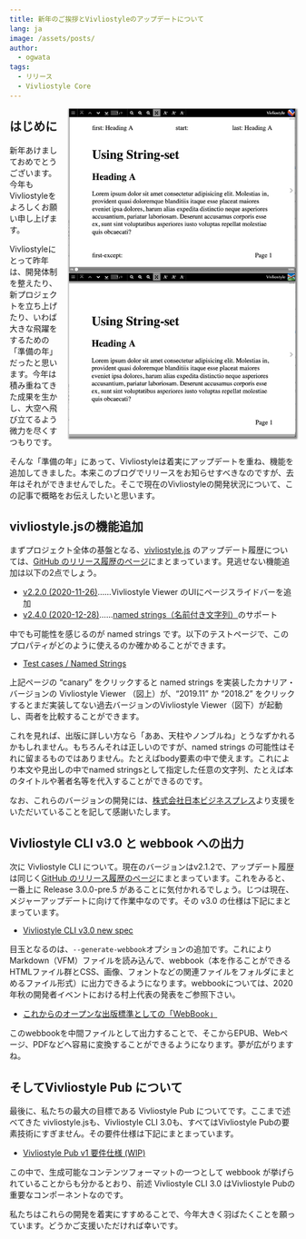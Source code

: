 ```yaml
---
title: 新年のご挨拶とVivliostyleのアップデートについて
lang: ja
image: /assets/posts/
author:
  - ogwata
tags:
  - リリース
  - Vivliostyle Core
---
```

<div style="float: right; margin: 0 0 1em 1em;"><a href="https://vivliostyle.org/ja/sponsors/"><img src="/assets/posts/2021-01-06-new-years-greetings-and-updates-on-vivliostyle/fig1.png" alt="Implementation of named strings in Vivliostyle Viewer" style="width: 400px; box-shadow: 1px 2px 2.5px 1.5px grey;" /></a></div>


## はじめに

新年あけましておめでとうございます。今年もVivliostyleをよろしくお願い申し上げます。

Vivliostyleにとって昨年は、開発体制を整えたり、新プロジェクトを立ち上げたり、いわば大きな飛躍をするための「準備の年」だったと思います。今年は積み重ねてきた成果を生かし、大空へ飛び立てるよう微力を尽くすつもりです。

そんな「準備の年」にあって、Vivliostyleは着実にアップデートを重ね、機能を追加してきました。本来このブログでリリースをお知らせすべきなのですが、去年はそれができませんでした。そこで現在のVivliostyleの開発状況について、この記事で概略をお伝えしたいと思います。

## vivliostyle.jsの機能追加

まずプロジェクト全体の基盤となる、[vivliostyle.js](https://github.com/vivliostyle/vivliostyle.js) のアップデート履歴については、[GitHub のリリース履歴のページ](https://github.com/vivliostyle/vivliostyle.js/releases)にまとまっています。見逃せない機能追加は以下の2点でしょう。

- [v2.2.0 (2020-11-26)](https://github.com/vivliostyle/vivliostyle.js/releases/tag/v2.2.0)……Vivliostyle Viewer のUIにページスライドバーを追加
- [v2.4.0 (2020-12-28)](https://github.com/vivliostyle/vivliostyle.js/releases/tag/v2.4.0)……[named strings（名前付き文字列）<i class="fas fa-external-link-alt"></i>](https://www.w3.org/TR/css-gcpm-3/#named-strings)のサポート

中でも可能性を感じるのが named strings です。以下のテストページで、このプロパティがどのように使えるのか確かめることができます。

- [Test cases / Named Strings](https://raw.githack.com/vivliostyle/vivliostyle.js/master/packages/core/test/files/#Named_Strings)

上記ページの “canary” をクリックすると named strings を実装したカナリア・バージョンの Vivliostyle Viewer （図上）が、“2019.11” か “2018.2” をクリックするとまだ実装してない過去バージョンのVivliostyle Viewer（図下）が起動し、両者を比較することができます。

これを見れば、出版に詳しい方なら「ああ、天柱やノンブルね」とうなずかれるかもしれません。もちろんそれは正しいのですが、named strings の可能性はそれに留まるものではありません。たとえばbody要素の中で使えます。これにより本文や見出しの中でnamed stringsとして指定した任意の文字列、たとえば本のタイトルや著者名等を代入することができるのです。

なお、これらのバージョンの開発には、[株式会社日本ビジネスプレス](https://jbpress.ismedia.jp/)より支援をいただいていることを記して感謝いたします。

## Vivliostyle CLI  v3.0 と webbook への出力

次に Vivliostyle CLI について。現在のバージョンはv2.1.2で、アップデート履歴は同じく[GitHub のリリース履歴のページ](https://github.com/vivliostyle/vivliostyle-cli/releases)にまとまっています。これをみると、一番上に Release 3.0.0-pre.5 があることに気付かれるでしょう。じつは現在、メジャーアップデートに向けて作業中なのです。その v3.0 の仕様は下記にまとまっています。

- [Vivliostyle CLI v3.0 new spec](https://github.com/vivliostyle/community/wiki/Vivliostyle-CLI-v3.0-new-spec)

目玉となるのは、`--generate-webbook`オプションの追加です。これによりMarkdown（VFM）ファイルを読み込んで、webbook（本を作ることができるHTMLファイル群とCSS、画像、フォントなどの関連ファイルをフォルダにまとめるファイル形式）に出力できるようになります。webbookについては、2020年秋の開発者イベントにおける村上代表の発表をご参照下さい。

- [これからのオープンな出版標準としての「WebBook」](https://github.com/vivliostyle/community/wiki/Rapid-publishing-for-public-health-books-against-COVID-19#%E3%81%93%E3%82%8C%E3%81%8B%E3%82%89%E3%81%AE%E3%82%AA%E3%83%BC%E3%83%97%E3%83%B3%E3%81%AA%E5%87%BA%E7%89%88%E3%81%AE%E6%A8%99%E6%BA%96%E3%81%A8%E3%81%97%E3%81%A6webbook)

このwebbookを中間ファイルとして出力することで、そこからEPUB、Webページ、PDFなどへ容易に変換することができるようになります。夢が広がりますね。

## そしてVivliostyle Pub について

最後に、私たちの最大の目標である Vivliostyle Pub についてです。ここまで述べてきた vivliostyle.jsも、Vivliostyle CLI 3.0も、すべてはVivliostyle Pubの要素技術にすぎません。その要件仕様は下記にまとまっています。

- [Vivliostyle Pub v1 要件仕様 (WIP)](https://github.com/vivliostyle/community/wiki/Vivliostyle-Pub-v1-Req)

この中で、生成可能なコンテンツフォーマットの一つとして webbook が挙げられていることからも分かるとおり、前述 Vivliostyle CLI 3.0 はVivliostyle Pubの重要なコンポーネントなのです。

私たちはこれらの開発を着実にすすめることで、今年大きく羽ばたくことを願っています。どうかご支援いただければ幸いです。
